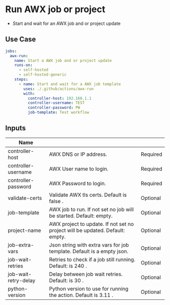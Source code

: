 # Run AWX job or project

- Start and wait for an AWX job and or project update

## Use Case

```yaml
jobs:
  awx-run:
    name: Start a AWX job and or project update
    runs-on:
      - self-hosted
      - self-hosted-generic
    steps:
      - name: Start and wait for a AWX job template
        uses: ./.github/actions/awx-run
        with:
          controller-host: 192.168.1.1
          controller-username: TEST
          controller-password: PW
          job-template: Test workflow

```

## Inputs

| Name                 |                                         |          |
|----------------------|------------------------------------------------------------------------------|----------|
| controller-host      | AWX DNS or IP address.                                                       | Required |
| controller-username  | AWX User name to login.                                                      | Required |
| controller-password  | AWX Password to login.                                                       | Required |
| validate-certs       | Validate AWX tls certs. Default is false .                                   | Optional |
| job-template         | AWX job to run. If not set no job will be started. Default: empty.           | Optional |
| project-name         | AWX project to update. If not set no project will be updated. Default: empty.| Optional |
| job-extra-vars       | Json string with extra vars for job template. Default is a empty json.       | Optional |
| job-wait-retries     | Retries to check if a job still running. Default: is 240 .                   | Optional |
| job-wait-retry-delay | Delay between job wait retries. Default: is 30 .                             | Optional |
| python-version       | Python version to use for running the action. Default is 3.11 .              | Optional |
